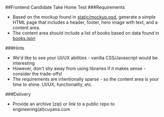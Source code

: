 ##Frontend Candidate Take Home Test
###Requirements
* Based on the mockup found in [static/mockup.psd](static/mockup.psd), generate a simple HTML page that includes a header, footer, hero image with text, and a content area.
* The content area should include a list of books based on data found in [books.json](books.json)

###Hints
* We'd like to see your UI/UX abilities - vanilla CSS/Javascript would be interesting
* However, don't shy away from using libraries if it makes sense - consider the trade-offs!
* The requirements are intentionally sparse - so the content area is your time to shine.  UI/UX, functionality, etc.

###Delivery
* Provide an archive (zip) or link to a public repo to engineering(at)cuyana.com